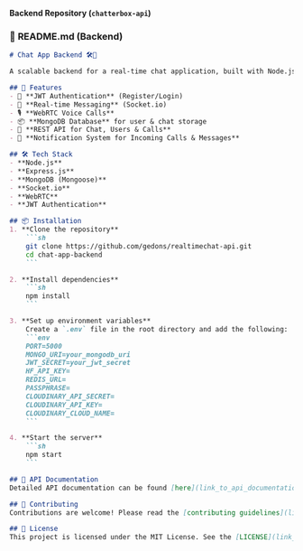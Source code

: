  **Backend Repository (`chatterbox-api`)**

### 📄 **README.md** (Backend)
```md
# Chat App Backend 🛠️💬

A scalable backend for a real-time chat application, built with Node.js, Express, and MongoDB. Supports user authentication, messaging, WebRTC-based voice calls, and WebSocket-based real-time updates.

## 🚀 Features
- 🔐 **JWT Authentication** (Register/Login)
- 💬 **Real-time Messaging** (Socket.io)
- 🎙️ **WebRTC Voice Calls**
- 📦 **MongoDB Database** for user & chat storage
- 🚀 **REST API for Chat, Users & Calls**
- 🔔 **Notification System for Incoming Calls & Messages**

## 🛠️ Tech Stack
- **Node.js**
- **Express.js**
- **MongoDB (Mongoose)**
- **Socket.io**
- **WebRTC**
- **JWT Authentication**

## 📦 Installation
1. **Clone the repository**  
    ```sh
    git clone https://github.com/gedons/realtimechat-api.git
    cd chat-app-backend
    ```

2. **Install dependencies**  
    ```sh
    npm install
    ```

3. **Set up environment variables**  
    Create a `.env` file in the root directory and add the following:
    ```env
    PORT=5000
    MONGO_URI=your_mongodb_uri
    JWT_SECRET=your_jwt_secret
    HF_API_KEY=
    REDIS_URL=
    PASSPHRASE=
    CLOUDINARY_API_SECRET=
    CLOUDINARY_API_KEY=
    CLOUDINARY_CLOUD_NAME=
    ```

4. **Start the server**  
    ```sh
    npm start
    ```

## 📄 API Documentation
Detailed API documentation can be found [here](link_to_api_documentation).

## 🤝 Contributing
Contributions are welcome! Please read the [contributing guidelines](link_to_contributing_guidelines) first.

## 📄 License
This project is licensed under the MIT License. See the [LICENSE](link_to_license) file for details.
```
